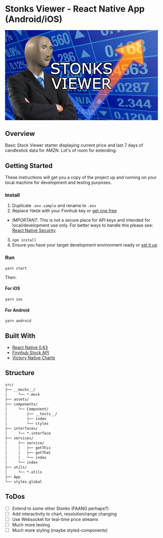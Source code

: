 # Stonks Viewer - React Native App (Android/iOS)

![stonks viewer banner](./src/assets/stonks-viewer.jpeg)

## Overview

Basic Stock Viewer starter displaying current price and last 7 days of candlestick data for AMZN. Lot's of room for extending.

## Getting Started

These instructions will get you a copy of the project up and running on your local machine for development and testing purposes.

### Install

1. Duplicate `.env.sample` and rename to `.env`
2. Replace `TOKEN` with your Finnhub key or [get one free](https://finnhub.io/dashboard)

- _IMPORTANT_: This is not a secure place for API keys and intended for local/development use only. For better ways to handle this please see: [React Native Security](https://reactnative.dev/docs/security)

3. `npm install`
4. Ensure you have your target development environment ready or [set it up](https://reactnative.dev/docs/environment-setup)

### Run

```
yarn start
```

Then:

#### For iOS

```
yarn ios
```

#### For Android

```
yarn android
```

## Built With

- [React Native 0.63](https://reactnative.dev/docs/getting-started)
- [Finnhub Stock API](https://finnhub.io/)
- [Victory Native Charts](https://formidable.com/open-source/victory/docs/native)

## Structure

```
src/
├── __mocks__/
│     └── *.mock
├── assets/
├── components/
│     └── Component/
│         ├── __tests__/
│         ├── index
│         └── styles
├── interfaces/
│     └── *.interface
├── services/
│     ├── service/
│     │   ├── getThis
│     │   ├── getThat
│     │   └── index
│     └── index
├── utils/
│     └── *.utils
├── App
└── styles.global
```

## ToDos

- [ ] Extend to some other Stonks (FAANG perhaps?)
- [ ] Add interactivity to chart, resolution/range changing
- [ ] Use Websocket for teal-time price streams
- [ ] Much more testing
- [ ] Much more styling (maybe styled-components)

